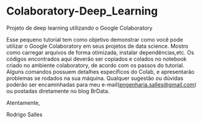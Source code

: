 # Colaboratory-Deep_Learning

Projeto de deep learning utilizando o Google Colaboratory

Esse pequeno tutorial tem como objetivo demonstrar como você 
pode utilizar o Google Colaboratory em seus projetos de data science. 
Mostro como carregar arquivos de forma otimizada, instalar 
dependências,etc.
Os códigos encontrados aqui deverão ser copiados e colados no 
notebook criado no ambiente colaboratory, de acordo com os 
passos do tutorial.   Alguns comandos possuem detalhes específicos 
do Colab,  e apresentarão problemas se rodados na sua máquina. 
Qualquer sugestão ou dúvidas poderão ser encaminhadas para 
meu e-mail(engenharia.salles@gmail.com) ou postadas diretamente no blog BrData.

Atentamente,

Rodrigo Salles
